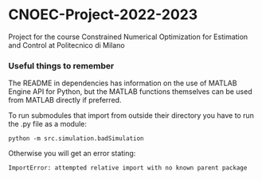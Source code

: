 # CNOEC-Project-2022-2023
Project for the course Constrained Numerical Optimization for Estimation and Control at Politecnico di Milano

### Useful things to remember

The README in dependencies has information on the use of MATLAB Engine API for Python, but the 
MATLAB functions themselves can be used from MATLAB directly if preferred.

To run submodules that import from outside their directory you have to run the .py file as a module:

    python -m src.simulation.badSimulation

Otherwise you will get an error stating:

    ImportError: attempted relative import with no known parent package